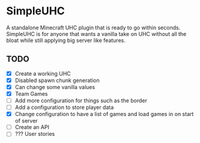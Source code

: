 # SimpleUHC
A standalone Minecraft UHC plugin that is ready to go within seconds. SimpleUHC is for anyone that wants a vanilla take on UHC without all the bloat while still applying big server like features.

## TODO

- [x] Create a working UHC
- [x] Disabled spawn chunk generation
- [x] Can change some vanilla values
- [x] Team Games
- [ ] Add more configuration for things such as the border
- [ ] Add a configuration to store player data
- [x] Change configuration to have a list of games and load games in on start of server
- [ ] Create an API
- [ ] ??? User stories
